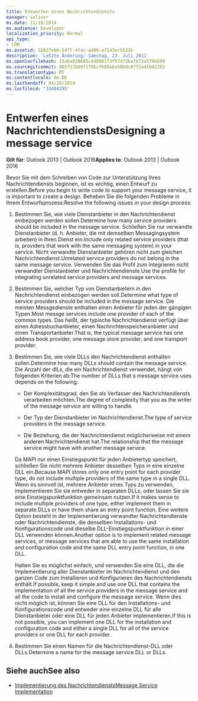 ```yaml
---
title: Entwerfen eines Nachrichtendiensts
manager: soliver
ms.date: 11/16/2014
ms.audience: Developer
localization_priority: Normal
api_type:
- COM
ms.assetid: 32627ebb-547f-4fac-a406-e7243ec5521b
description: 'Letzte Änderung: Samstag, 23. Juli 2011'
ms.openlocfilehash: 19a8a939685c440901f3f57d72baf673a579e590
ms.sourcegitcommit: 8657170d071f9bcf680aba50b9c07f2a4fb82283
ms.translationtype: MT
ms.contentlocale: de-DE
ms.lasthandoff: 04/28/2019
ms.locfileid: "33404295"
---
```

# <a name="designing-a-message-service"></a><span data-ttu-id="39efe-103">Entwerfen eines Nachrichtendiensts</span><span class="sxs-lookup"><span data-stu-id="39efe-103">Designing a message service</span></span>

<span data-ttu-id="39efe-104">**Gilt für**: Outlook 2013 | Outlook 2016</span><span class="sxs-lookup"><span data-stu-id="39efe-104">**Applies to**: Outlook 2013 | Outlook 2016</span></span> 
  
<span data-ttu-id="39efe-105">Bevor Sie mit dem Schreiben von Code zur Unterstützung Ihres Nachrichtendiensts beginnen, ist es wichtig, einen Entwurf zu erstellen.</span><span class="sxs-lookup"><span data-stu-id="39efe-105">Before you begin to write code to support your message service, it is important to create a design.</span></span> <span data-ttu-id="39efe-106">Beheben Sie die folgenden Probleme in Ihrem Entwurfsprozess:</span><span class="sxs-lookup"><span data-stu-id="39efe-106">Resolve the following issues in your design process:</span></span>
  
1. <span data-ttu-id="39efe-107">Bestimmen Sie, wie viele Dienstanbieter in den Nachrichtendienst einbezogen werden sollen.</span><span class="sxs-lookup"><span data-stu-id="39efe-107">Determine how many service providers should be included in the message service.</span></span> <span data-ttu-id="39efe-108">Schließen Sie nur verwandte Dienstanbieter (d. h. Anbieter, die mit demselben Messagingsystem arbeiten) in Ihren Dienst ein.</span><span class="sxs-lookup"><span data-stu-id="39efe-108">Include only related service providers (that is, providers that work with the same messaging system) in your service.</span></span> <span data-ttu-id="39efe-109">Nicht verwandte Dienstanbieter gehören nicht zum gleichen Nachrichtendienst.</span><span class="sxs-lookup"><span data-stu-id="39efe-109">Unrelated service providers do not belong in the same message service.</span></span> <span data-ttu-id="39efe-110">Verwenden Sie das Profil zum Integrieren nicht verwandter Dienstanbieter und Nachrichtendienste.</span><span class="sxs-lookup"><span data-stu-id="39efe-110">Use the profile for integrating unrelated service providers and message services.</span></span>
    
2. <span data-ttu-id="39efe-111">Bestimmen Sie, welcher Typ von Dienstanbietern in den Nachrichtendienst einbezogen werden soll.</span><span class="sxs-lookup"><span data-stu-id="39efe-111">Determine what type of service providers should be included in the message service.</span></span> <span data-ttu-id="39efe-112">Die meisten Messgedienste enthalten einen Anbieter für jeden der gängigen Typen.</span><span class="sxs-lookup"><span data-stu-id="39efe-112">Most messge services include one provider of each of the common types.</span></span> <span data-ttu-id="39efe-113">Das heißt, der typische Nachrichtendienst verfügt über einen Adressbuchanbieter, einen Nachrichtenspeicheranbieter und einen Transportanbieter.</span><span class="sxs-lookup"><span data-stu-id="39efe-113">That is, the typical message service has one address book provider, one message store provider, and one transport provider.</span></span>
    
3. <span data-ttu-id="39efe-114">Bestimmen Sie, wie viele DLLs den Nachrichtendienst enthalten sollen.</span><span class="sxs-lookup"><span data-stu-id="39efe-114">Determine how many DLLs should contain the message service.</span></span> <span data-ttu-id="39efe-115">Die Anzahl der dlLs, die ein Nachrichtendienst verwendet, hängt von folgenden Kriterien ab:</span><span class="sxs-lookup"><span data-stu-id="39efe-115">The number of DLLs that a message service uses depends on the following:</span></span>
    
   - <span data-ttu-id="39efe-116">Der Komplexitätsgrad, den Sie als Verfasser des Nachrichtendiensts verarbeiten möchten.</span><span class="sxs-lookup"><span data-stu-id="39efe-116">The degree of complexity that you as the writer of the message service are willing to handle.</span></span>
    
   - <span data-ttu-id="39efe-117">Der Typ der Dienstanbieter im Nachrichtendienst.</span><span class="sxs-lookup"><span data-stu-id="39efe-117">The type of service providers in the message service.</span></span>
    
   - <span data-ttu-id="39efe-118">Die Beziehung, die der Nachrichtendienst möglicherweise mit einem anderen Nachrichtendienst hat.</span><span class="sxs-lookup"><span data-stu-id="39efe-118">The relationship that the message service might have with another message service.</span></span>
    
   <span data-ttu-id="39efe-119">Da MAPI nur einen Einstiegspunkt für jeden Anbietertyp speichert, schließen Sie nicht mehrere Anbieter desselben Typs in eine einzelne DLL ein.</span><span class="sxs-lookup"><span data-stu-id="39efe-119">Because MAPI stores only one entry point for each provider type, do not include multiple providers of the same type in a single DLL.</span></span> <span data-ttu-id="39efe-120">Wenn es sinnvoll ist, mehrere Anbieter eines Typs zu verwenden, implementieren Sie sie entweder in separaten DLLs, oder lassen Sie sie eine Einstiegspunktfunktion gemeinsam nutzen.</span><span class="sxs-lookup"><span data-stu-id="39efe-120">If it makes sense to include multiple providers of one type, either implement them in separate DLLs or have them share an entry point function.</span></span> <span data-ttu-id="39efe-121">Eine weitere Option besteht in der Implementierung verwandter Nachrichtendienste oder Nachrichtendienste, die denselben Installations- und Konfigurationscode und dieselbe DLL-Einstiegspunktfunktion in einer DLL verwenden können.</span><span class="sxs-lookup"><span data-stu-id="39efe-121">Another option is to implement related message services, or message services that are able to use the same installation and configuration code and the same DLL entry point function, in one DLL.</span></span>
    
   <span data-ttu-id="39efe-122">Halten Sie es möglichst einfach, und verwenden Sie eine DLL, die die Implementierung aller Dienstanbieter im Nachrichtendienst und den ganzen Code zum Installieren und Konfigurieren des Nachrichtendiensts enthält.</span><span class="sxs-lookup"><span data-stu-id="39efe-122">If possible, keep it simple and use one DLL that contains the implementation of all the service providers in the message service and all the code to install and configure the message service.</span></span> <span data-ttu-id="39efe-123">Wenn dies nicht möglich ist, können Sie eine DLL für den Installations- und Konfigurationscode und entweder eine einzelne DLL für alle Dienstanbieter oder eine DLL für jeden Anbieter implementieren.</span><span class="sxs-lookup"><span data-stu-id="39efe-123">If this is not possible, you can implement one DLL for the installation and configuration code and either a single DLL for all of the service providers or one DLL for each provider.</span></span>
    
4. <span data-ttu-id="39efe-124">Bestimmen Sie einen Namen für die Nachrichtendienst-DLL oder DLLs.</span><span class="sxs-lookup"><span data-stu-id="39efe-124">Determine a name for the message service DLL or DLLs.</span></span> 
    
## <a name="see-also"></a><span data-ttu-id="39efe-125">Siehe auch</span><span class="sxs-lookup"><span data-stu-id="39efe-125">See also</span></span>

- [<span data-ttu-id="39efe-126">Implementierung des Nachrichtendiensts</span><span class="sxs-lookup"><span data-stu-id="39efe-126">Message Service Implementation</span></span>](message-service-implementation.md)

